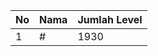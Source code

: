 | No | Nama            | Jumlah Level |
|----|-----------------|--------------|
| 1  | #    |    1930        |
